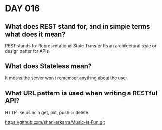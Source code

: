 # DAY 016

## What does REST stand for, and in simple terms what does it mean?

REST stands for Representational State Transfer
Its an architectural style or design patter for APIs

## What does Stateless mean?

It means the server won't remember anything about the user.

## What URL pattern is used when writing a RESTful API?

HTTP like using a get, put, push or delete.

https://github.com/shankerkarra/Music-Is-Fun.git